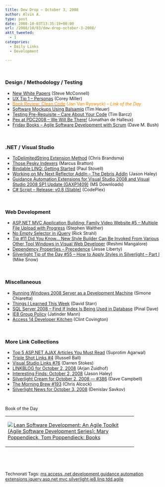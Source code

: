 ```yaml
---
title: Dew Drop – October 3, 2008
author: Alvin A.
type: post
date: 2008-10-03T13:35:19+00:00
url: /2008/10/03/dew-drop-october-3-2008/
aktt_tweeted:
  - 1
categories:
  - Daily Links
  - Development

---
```

&#160;

### Design / Methodology / Testing

  * <a target="_blank" href="http://forums.construx.com/blogs/stevemcc/archive/2008/10/02/new-white-papers.aspx">New White Papers</a> (Steve McConnell)
  * <a target="_blank" href="http://coreysportfolio.com/post/2008/10/UX-Tip-1---Personas.aspx">UX Tip 1 – Personas</a> (Corey Miller)
  * <a target="_blank" href="http://elegantcode.com/2008/10/02/book-review-clean-code/"><font color="#ff8000">Book Review: Clean Code</font></a> <font color="#ff8000">(Jan Van Ryswyck)<em> – Link of the Day</em></font>
  * <a target="_blank" href="http://timheuer.com/blog/archive/2008/10/02/create-software-mockups-wireframes-with-balsamiq.aspx">Software Mockups Using Balsamiq</a> (Tim Heuer)
  * <a target="_blank" href="http://devlicio.us/blogs/tim_barcz/archive/2008/10/02/testing-pre-requisite-care-about-your-code.aspx">Testing Pre-Requisite &#8211; Care About Your Code</a> (Tim Barcz)
  * <a target="_blank" href="http://blog.dotnetwiki.org/PexAtPDC2008NdashWeWillBeThere.aspx">Pex at PDC2008 &#8211; We Will Be There!</a> (Jonathan de Halleux)
  * <a target="_blank" href="http://blog.dmbcllc.com/2008/10/03/friday-books-agile-software-development-with-scrum/">Friday Books &#8211; Agile Software Development with Scrum</a> (Dave M. Bush)

&#160;

### .NET / Visual Studio

  * <a target="_blank" href="http://elegantcode.com/2008/10/02/todelimitedstring-extension-method/">ToDelimitedString Extension Method</a> (Chris Brandsma)
  * <a target="_blank" href="http://www.lostechies.com/blogs/marcus_bratton/archive/2008/10/02/those-pesky-indexers.aspx">Those Pesky Indexers</a> (Marcus Bratton)
  * <a target="_blank" href="http://www.paulstovell.com/blog/bindable-linq-getting-started">Bindable LINQ: Getting Started</a> (Paul Stovell)
  * <a target="_blank" href="http://jasonhaley.com/blog/archive/2008/10/02/142322.aspx">Working on My Next Reflector AddIn &#8211; The Debris AddIn</a> (Jason Haley)
  * <a target="_blank" href="http://www.microsoft.com/downloads/details.aspx?familyid=e28205c6-bb07-401b-9a76-804784598bf0&displaylang=en&tm">Guidance Automation Extensions for Visual Studio 2008 and Visual Studio 2008 SP1 Update (GAXP1409)</a> (MS Downloads)
  * <a target="_blank" href="http://www.codeplex.com/CSScript/Release/ProjectReleases.aspx?ReleaseId=17862">C# Script &#8211; Release: v0.8 (Stable)</a> (CodePlex)

&#160;

### Web Development

  * <a target="_blank" href="http://weblogs.asp.net/stephenwalther/archive/2008/10/02/asp-net-mvc-application-building-family-video-website-5-multiple-file-upload-with-progress.aspx">ASP.NET MVC Application Building: Family Video Website #5 &#8211; Multiple File Upload with Progress</a> (Stephen Walther)
  * <a target="_blank" href="http://west-wind.com/weblog/posts/499259.aspx">No Empty Selector in jQuery</a> (Rick Strahl)
  * <a target="_blank" href="http://blogs.msdn.com/webdevelopertips/archive/2008/10/03/tip-11-did-you-know-new-style-builder-can-be-invoked-from-various-other-tool-windows-in-visual-web-developer.aspx">Tip #11 Did You Know&#8230; New Style Builder Can Be Invoked From Various Other Tool Windows in Visual Web Developer</a> (Reshmi Mangalore)
  * <a target="_blank" href="http://silverlight.net/blogs/jesseliberty/archive/2008/10/02/dependency-properties-precedence.aspx">Dependency Properties – Precedence</a> (Jesse Liberty)
  * <a target="_blank" href="http://silverlight.net/blogs/msnow/archive/2008/10/02/silverlight-tip-of-the-day-55-how-to-apply-styles-in-silverlight-part-i.aspx">Silverlight Tip of the Day #55 &#8211; How to Apply Styles in Silverlight &#8211; Part I</a> (Mike Snow)

&#160;

### Miscellaneous

  * <a target="_blank" href="http://codeclimber.net.nz/archive/2008/10/02/running-windows-2008-server-as-development-machine.aspx">Running Windows 2008 Server as a Development Machine</a> (Simone Chiaretta)
  * <a target="_blank" href="http://elegantcode.com/2008/10/03/things-i-learned-this-week/">Things I Learned This Week</a> (David Starr)
  * <a target="_blank" href="http://blog.sqlauthority.com/2008/10/03/sql-server-2008-find-if-index-is-being-used-in-database/">SQL Server 2008 &#8211; Find If Index Is Being Used in Database</a> (Pinal Dave)
  * <a target="_blank" href="http://blogs.msdn.com/ie/archive/2008/10/02/ie8-group-policy.aspx">IE8 Group Policy</a> (Jatinder Mann)
  * <a target="_blank" href="http://blogs.msdn.com/access/archive/2008/10/02/access-14-developer-kitchen.aspx">Access 14 Developer Kitchen</a> (Clint Covington)

&#160;

### More Link Collections

  * <a target="_blank" href="http://www.dotnetcurry.com/ShowArticle.aspx?ID=210">Top 5 ASP.NET AJAX Articles You Must Read</a> (Suprotim Agarwal)
  * <a target="_blank" href="http://www.caffeinatedcoder.com/triple-shot-links-4/">Triple Shot Links #4</a> (Russell Ball)
  * <a target="_blank" href="http://visualstudiohacks.com/blog/visual-studio-links-76/">Visual Studio Links #76</a> (Darren Stokes)
  * <a target="_blank" href="http://www.arjansworld.com/2008/10/02/linkblog-for-october-2-2008/">LINKBLOG for October 2, 2008</a> (Arjan Zuidhof)
  * <a target="_blank" href="http://jasonhaley.com/blog/archive/2008/10/02/142321.aspx">Interesting Finds: October 2, 2008</a> (Jason Haley)
  * <a target="_blank" href="http://geekswithblogs.net/WynApseTechnicalMusings/archive/2008/10/02/125613.aspx">Silverlight Cream for October 2, 2008 &#8212; #386</a> (Dave Campbell)
  * <a target="_blank" href="http://blog.cwa.me.uk/2008/10/03/the-morning-brew-193/">The Morning Brew #193</a> (Chris Alcock)
  * <a target="_blank" href="http://www.silverlightshow.net/news/Silverlight-news-for-October-3-2008.aspx">Silverlight News for October 3, 2008</a> (Denislav Savkov)

&#160;

Book of the Day

<div style="padding-bottom: 0px; margin: 0px; padding-left: 0px; padding-right: 0px; display: inline; float: none; padding-top: 0px" id="scid:7dc1bd33-94bd-46fd-a20b-0131235bcd47:c32afcfc-e0fa-4bb1-91b7-a09d089b51e9" class="wlWriterEditableSmartContent">
  <table cellspacing="0" cellpadding="2" width="400" border="0" unselectable="on">
    <tr>
      <td valign="top" width="400">
        <p>
          <a title="Lean Software Development: An Agile Toolkit (Agile Software Development Series): Mary Poppendieck, Tom Poppendieck: Books" href="http://www.amazon.com/exec/obidos/ASIN/0321150783/alvinashcraft-20"><img data-recalc-dims="1" decoding="async" src="https://i0.wp.com/images.amazon.com/images/P/0321150783.01.MZZZZZZZ.jpg?w=660" border="0" align="left" style="float:left" />Lean Software Development: An Agile Toolkit (Agile Software Development Series): Mary Poppendieck, Tom Poppendieck: Books</a>
        </p>
      </td>
    </tr>
  </table>
</div>

&#160;

<div style="padding-bottom: 0px; margin: 0px; padding-left: 0px; padding-right: 0px; display: inline; float: none; padding-top: 0px" id="scid:C16BAC14-9A3D-4c50-9394-FBFEF7A93539:b5608444-f0ee-4c39-a4c9-f1314b192c8b" class="wlWriterEditableSmartContent">
  <!--dotnetkickit-->
</div>

&#160;

<div style="padding-bottom: 0px; margin: 0px; padding-left: 0px; padding-right: 0px; display: inline; float: none; padding-top: 0px" id="scid:0767317B-992E-4b12-91E0-4F059A8CECA8:b34be429-c76a-4967-b554-0d7ee6572110" class="wlWriterEditableSmartContent">
  Technorati Tags: <a href="http://technorati.com/tags/ms+access" rel="tag">ms access</a>,<a href="http://technorati.com/tags/.net+development" rel="tag">.net development</a>,<a href="http://technorati.com/tags/guidance+automation+extensions" rel="tag">guidance automation extensions</a>,<a href="http://technorati.com/tags/jquery" rel="tag">jquery</a>,<a href="http://technorati.com/tags/asp.net+mvc" rel="tag">asp.net mvc</a>,<a href="http://technorati.com/tags/silverlight" rel="tag">silverlight</a>,<a href="http://technorati.com/tags/ie8" rel="tag">ie8</a>,<a href="http://technorati.com/tags/linq" rel="tag">linq</a>,<a href="http://technorati.com/tags/tdd" rel="tag">tdd</a>,<a href="http://technorati.com/tags/agile" rel="tag">agile</a>
</div>